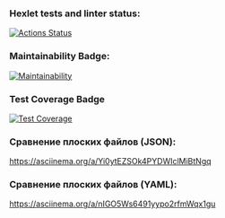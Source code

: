 ### Hexlet tests and linter status:
[![Actions Status](https://github.com/Maxcosanostra/python-project-50/actions/workflows/hexlet-check.yml/badge.svg)](https://github.com/Maxcosanostra/python-project-50/actions)

### Maintainability Badge:
[![Maintainability](https://api.codeclimate.com/v1/badges/2e4a74f501af8c1ccd04/maintainability)](https://codeclimate.com/github/Maxcosanostra/python-project-50/maintainability)

### Test Coverage Badge
[![Test Coverage](https://api.codeclimate.com/v1/badges/2e4a74f501af8c1ccd04/test_coverage)](https://codeclimate.com/github/Maxcosanostra/python-project-50/test_coverage)

### Сравнение плоских файлов (JSON):
https://asciinema.org/a/Yi0ytEZSOk4PYDWIclMiBtNgq

### Сравнение плоских файлов (YAML):
https://asciinema.org/a/nIGO5Ws6491yypo2rfmWqx1gu

